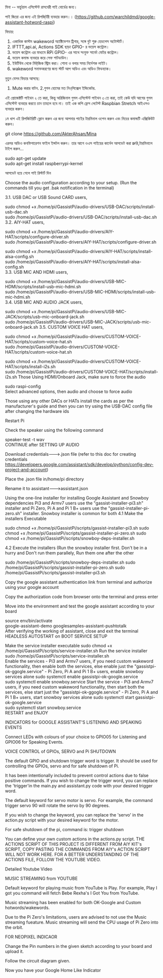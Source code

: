 মিনা  -- ভার্চুয়াল এসিস্টেন্ট রাসবেরী পাই বোর্ডের জন্য।

পাই জিরো এর জন্য এই রিপজি্টরী ব্যবহার করুন।। (https://github.com/warchildmd/google-assistant-hotword-raspi)

ফিচার:

1. একাধিক কাস্টম wakeword অ্যাক্টিভেশন ট্রিগার, সঙ্গে বুট শুরু হেডলেস অটোস্টার্ট।
2. IFTTT,api.ai, Actions SDK ছাড়া GPIO- র ভয়েস কন্ট্রোল।
3. ভয়েস কন্ট্রোল এর মাধ্যমে RPi GPIO- এর সাথে সংযুক্ত সার্ভো মোটর কন্ট্রোল। 
4. ভয়েস কমান্ড ব্যবহার করে সেফ শাটডাউন।
5. ইউটিউব থেকে মিউ্জিক স্ট্রিম করা।
শোনা ও বলার সময় নির্দেশক লাইট।
7. wakeword সনাক্তকরণের জন্য স্টার্ট আপ অডিও এবং অডিও ফিডব্যাক।

নুতুন যেসব ফিচার আসছে:

1. Mute করার বাটন.
2.গুগল হোমের মত নিও্পিক্সেল ইন্ডিকেটর.

এই প্রোজেক্টটি পাইথন ২ তে করা, কিন্তু অরিজিনাল গুগল এসিস্টেন্ট পাইথন ৩ তে করা, তাই কেউ যদি আগের গুগল এসিস্টেন্ট ব্যবহার করতে চান তাহলে হবে না।
তাই এক কপি ফ্রেস লেটেস্ট Raspbian Stretch আইএসও ব্যবহার করুন।


১ম ধাপ এই রিপজিটরিটি ক্লোন করুন এর জন্য
আপনার পাইের টারমিনাল ওপেন করুন এবং নিচের কমান্ডটি এক্সিকিউট করুন।

 git clone https://github.com/AkterAhsan/Mina

এরপর অডিও কনফিগারেশন ফাইল ইন্সটল করুন।
তার আগে ওএস পাইয়ের কার্নেল আপডেট করা জ্রুরি,টারমিনালে টাইপ করুন...

sudo apt-get update  
sudo apt-get install raspberrypi-kernel  

আপডেট হয়ে গেলে পাই রিস্টার্ট দিন

Choose the audio configuration according to your setup.
(Run the commands till you get .bak notification in the terminal)

3.1. USB DAC or USB Sound CARD users,

sudo chmod +x /home/pi/GassistPi/audio-drivers/USB-DAC/scripts/install-usb-dac.sh  
sudo /home/pi/GassistPi/audio-drivers/USB-DAC/scripts/install-usb-dac.sh 
3.2. AIY-HAT users,

sudo chmod +x /home/pi/GassistPi/audio-drivers/AIY-HAT/scripts/configure-driver.sh  
sudo /home/pi/GassistPi/audio-drivers/AIY-HAT/scripts/configure-driver.sh  

sudo chmod +x /home/pi/GassistPi/audio-drivers/AIY-HAT/scripts/install-alsa-config.sh  
sudo /home/pi/GassistPi/audio-drivers/AIY-HAT/scripts/install-alsa-config.sh  
3.3. USB MIC AND HDMI users,

sudo chmod +x /home/pi/GassistPi/audio-drivers/USB-MIC-HDMI/scripts/install-usb-mic-hdmi.sh  
sudo /home/pi/GassistPi/audio-drivers/USB-MIC-HDMI/scripts/install-usb-mic-hdmi.sh  
3.4. USB MIC AND AUDIO JACK users,

sudo chmod +x /home/pi/GassistPi/audio-drivers/USB-MIC-JACK/scripts/usb-mic-onboard-jack.sh  
sudo /home/pi/GassistPi/audio-drivers/USB-MIC-JACK/scripts/usb-mic-onboard-jack.sh 
3.5. CUSTOM VOICE HAT users,

sudo chmod +x /home/pi/GassistPi/audio-drivers/CUSTOM-VOICE-HAT/scripts/custom-voice-hat.sh  
sudo /home/pi/GassistPi/audio-drivers/CUSTOM-VOICE-HAT/scripts/custom-voice-hat.sh  

sudo chmod +x /home/pi/GassistPi/audio-drivers/CUSTOM-VOICE-HAT/scripts/install-i2s.sh  
sudo /home/pi/GassistPi/audio-drivers/CUSTOM-VOICE-HAT/scripts/install-i2s.sh 
Those Using HDMI/Onboard Jack, make sure to force the audio

sudo raspi-config  
Select advanced options, then audio and choose to force audio

Those using any other DACs or HATs install the cards as per the manufacturer's guide and then you can try using the USB-DAC config file after changing the hardware ids

Restart Pi

Check the speaker using the following command

speaker-test -t wav  
CONTINUE after SETTING UP AUDIO

Download credentials--->.json file (refer to this doc for creating credentials https://developers.google.com/assistant/sdk/develop/python/config-dev-project-and-account)

Place the .json file in/home/pi directory

Rename it to assistant--->assistant.json

Using the one-line installer for installing Google Assistant and Snowboy dependencies
Pi3 and Armv7 users use the "gassist-installer-pi3.sh" installer and Pi Zero, Pi A and Pi 1 B+ users use the "gassist-installer-pi-zero.sh" installer. Snowboy installer is common for both
4.1 Make the installers Executable

sudo chmod +x /home/pi/GassistPi/scripts/gassist-installer-pi3.sh
sudo chmod +x /home/pi/GassistPi/scripts/gassist-installer-pi-zero.sh
sudo chmod +x /home/pi/GassistPi/scripts/snowboy-deps-installer.sh  

4.2 Execute the installers (Run the snowboy installer first. Don't be in a hurry and Don't run them parallely, Run them one after the other

sudo  /home/pi/GassistPi/scripts/snowboy-deps-installer.sh
sudo  /home/pi/GassistPi/scripts/gassist-installer-pi-zero.sh
sudo  /home/pi/GassistPi/scripts/gassist-installer-pi3.sh  

Copy the google assistant authentication link from terminal and authorize using your google account

Copy the authorization code from browser onto the terminal and press enter

Move into the environment and test the google assistant according to your board

source env/bin/activate  
google-assistant-demo 
googlesamples-assistant-pushtotalk   
After verifying the working of assistant, close and exit the terminal
HEADLESS AUTOSTART on BOOT SERVICE SETUP

Make the service installer executable
sudo chmod +x /home/pi/GassistPi/scripts/service-installer.sh 
Run the service installer
sudo /home/pi/GassistPi/scripts/service-installer.sh    
Enable the services - Pi3 and Armv7 users, if you need custom wakeword functionality, then enable both the services, else enable just the "gassistpi-ok-ggogle.service" - Pi Zero, Pi A and Pi 1 B+ users, enable snowboy services alone
sudo systemctl enable gassistpi-ok-google.service  
sudo systemctl enable snowboy.service
Start the service - Pi3 and Armv7 users, if you need custom wakeword functionality, then start both the services, else start just the "gassistpi-ok-ggogle.service" - Pi Zero, Pi A and Pi 1 B+ users, start snowboy services alone
sudo systemctl start gassistpi-ok-google.service  
sudo systemctl start snowboy.service   
RESTART and ENJOY

INDICATORS for GOOGLE ASSISTANT'S LISTENING AND SPEAKING EVENTS

Connect LEDs with colours of your choice to GPIO05 for Listening and GPIO06 for Speaking Events.

VOICE CONTROL of GPIOs, SERVO and Pi SHUTDOWN

The default GPIO and shutdown trigger word is trigger. It should be used for controlling the GPIOs, servo and for safe shutdown of Pi.

It has been intentionally included to prevent control actions due to false positive commands. If you wish to change the trigger word, you can replace the 'trigger'in the main.py and assistant.py code with your desired trigger word.

The default keyword for servo motor is servo. For example, the command trigger servo 90 will rotate the servo by 90 degrees.

If you wish to change the keyword, you can replace the 'servo' in the action.py script with your desired keyword for the motor.

For safe shutdown of the pi, command is: trigger shutdown

You can define your own custom actions in the actions.py script.
THE ACTIONS SCRIPT OF THIS PROJECT IS DIFFERENT FROM AIY KIT's SCRIPT, COPY PASTING THE COMMANDS FROM AIY's ACTION SCRIPT WILL NOT WORK HERE. FOR A BETTER UNDERSTANDING OF THE ACTIONS FILE, FOLLOW THE YOUTUBE VIDEO.

Detailed Youtube Video

MUSIC STREAMING from YOUTUBE

Default keyword for playing music from YouTube is Play. For example, Play I got you command will fetch Bebe Rexha's I Got You from YouTube.

Music streaming has been enabled for both OK-Google and Custom hotwords/wakewords.

Due to the Pi Zero's limitations, users are advised to not use the Music streaming fueature. Music streaming will send the CPU usage of Pi Zero into the orbit.

FOR NEOPIXEL INDICAOR

Change the Pin numbers in the given sketch according to your board and upload it.

Follow the circuit diagram given.

Now you have your Google Home Like Indicator
